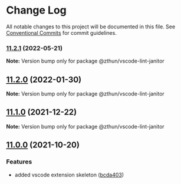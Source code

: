 # Change Log

All notable changes to this project will be documented in this file.
See [Conventional Commits](https://conventionalcommits.org) for commit guidelines.

### [11.2.1](https://github.com/zthun/janitor/compare/v11.2.0...v11.2.1) (2022-05-21)

**Note:** Version bump only for package @zthun/vscode-lint-janitor





## [11.2.0](https://github.com/zthun/janitor/compare/v11.1.1...v11.2.0) (2022-01-30)

**Note:** Version bump only for package @zthun/vscode-lint-janitor





## [11.1.0](https://github.com/zthun/janitor/compare/v11.0.0...v11.1.0) (2021-12-22)

**Note:** Version bump only for package @zthun/vscode-lint-janitor





## [11.0.0](https://github.com/zthun/janitor/compare/v10.2.0...v11.0.0) (2021-10-20)


### Features

* added vscode extension skeleton ([bcda403](https://github.com/zthun/janitor/commit/bcda4037679187a62253bb8759d598c0b682df31))
